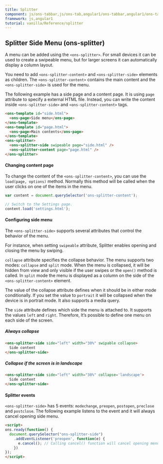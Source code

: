 ```yaml
---
title: Splitter
component: js/ons-tabbar,js/ons-tab,angular1/ons-tabbar,angular1/ons-tab
framework: js,angular1
tutorial: vanilla/Reference/splitter
---
```


## Splitter Side Menu (ons-splitter)

A menu can be added using the `<ons-splitter>`. For small devices it can be used to create a swipeable menu, but for larger screens it can automatically display a column layout.

You need to add `<ons-splitter-content>` and `<ons-splitter-side>` elements as children. The `<ons-splitter-content>` contains the main content and the `<ons-splitter-side>` is used for the menu.

The following example has a side page and a content page. It is using `page` attribute to specify a external HTML file. Instead, you can write the content inside `<ons-splitter-side>` and `<ons-splitter-content>` tags.

``` html
<ons-template id="side.html">
  <ons-page>Side menu</ons-page>
</ons-template>
<ons-template id="page.html">
  <ons-page>Main contents</ons-page>
</ons-template>
<ons-splitter>
  <ons-splitter-side swipeable page="side.html" />
  <ons-splitter-content page="page.html" />
</ons-splitter>
```

#### Changing content page

To change the content of the `<ons-splitter-content>`, you can use the `load(page, options)` method. Normally this method will be called when the user clicks on one of the items in the menu.

``` javascript
var content = document.querySelector('ons-splitter-content');

// Switch to the Settings page.
content.load('settings.html');
```

#### Configuring side menu

The `<ons-splitter-side>` supports several attributes that control the behavior of the menu.

For instance, when setting `swipeable` attribute, Splitter enables opening and closing the menu by swiping. 

`collapse` attribute specifies the collapse behavior. The menu supports two modes: `collapse` and `split` mode. When the menu is collapsed, it will be hidden from view and only visible if the user swipes or the `open()` method is called. In `split` mode the menu is displayed as a column on the side of the `<ons-splitter-content>` element.

The value of the collapse attribute defines when it should be in either mode conditionally. If you set the value to `portrait` it will be collapsed when the device is in portrait mode. It also supports a media query.

The `side` attribute defines which side the menu is attached to. It supports the values `left` and `right`. Therefore, It’s possible to define one menu on each side of the screen.

##### Always collapse

``` html
<ons-splitter-side side="left" width="30%" swipable collapse>
  Side content
</ons-splitter-side>
```

##### Collapse if the screen is in landscape

``` html
<ons-splitter-side side="left" width="30%" collapse='landscape'>
  Side content
</ons-splitter-side>
```

#### Splitter events

`<ons-splitter-side>` has 5 events: `modechange`, `preopen`, `postopen`, `preclose` and `postclose`. The following example listens to the event and it will always cancel opening side menu.

```html
<script>
ons.ready(function() {
  document.querySelector("ons-splitter-side")
    .addEventListener('preopen', function(e) {
      e.cancel(); // Calling cancel() function will cancel opening menu
    })
});
</script>
```

